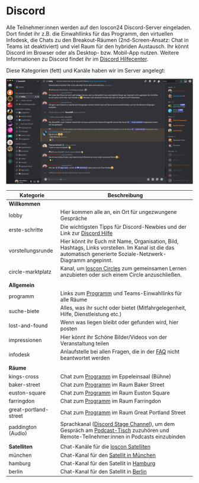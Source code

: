 # Discord

Alle Teilnehmer:innen werden auf den loscon24 Discord-Server eingeladen. Dort findet ihr z.B. die Einwahllinks für das Programm, den virtuellen Infodesk, die Chats zu den Breakout-Räumen (2nd-Screen-Ansatz: Chat in Teams ist deaktiviert) und viel Raum für den hybriden Austausch. Ihr könnt Discord im Browser oder als Desktop- bzw. Mobil-App nutzen. Weitere Informationen zu Discord findet ihr im [Discord Hilfecenter](https://support.discord.com/hc/de).

Diese Kategorien (fett) und Kanäle haben wir im Server angelegt:

![](./img/screenshot-discord.png)

| Kategorie             | Beschreibung                                                                                                                                                                                                                                                      |
| --------------------- | ----------------------------------------------------------------------------------------------------------------------------------------------------------------------------------------------------------------------------------------------------------------- |
| **Willkommen**        |                                                                                                                                                                                                                                                                   |
| lobby                 | Hier kommen alle an, ein Ort für ungezwungene Gespräche                                                                                                                                                                                                           |
| erste-schritte        | Die wichtigsten Tipps für Discord-Newbies und der Link zur [Discord Hilfe](https://support.discord.com/hc/de)                                                                                                                                                     |
| vorstellungsrunde     | Hier könnt ihr Euch mit Name, Organisation, Bild, Hashtags, Links vorstellen. Im Kanal ist die das automatisch generierte Soziale-Netzwerk-Diagramm angepinnt.                                                                                                    |
| circle-marktplatz     | Kanal, um [loscon Circles](https://loscon.lernos.org/de/gap-closer/) zum gemeinsamen Lernen anzubieten oder sich einem Circle anzuschließen.                                                                                                                      |
|                       |                                                                                                                                                                                                                                                                   |
| **Allgemein**         |                                                                                                                                                                                                                                                                   |
| programm              | Links zum [Programm](https://pretalx.com/loscon25/schedule/) und Teams-Einwahllinks für alle Räume                                                                                                                                                                |
| suche-biete           | Alles, was ihr sucht oder bietet (Mitfahrgelegenheit, Hilfe, Dienstleistung etc.)                                                                                                                                                                                 |
| lost-and-found        | Wenn was liegen bleibt oder gefunden wird, hier posten                                                                                                                                                                                                            |
| impressionen          | Hier könnt ihr Schöne Bilder/Videos von der Veranstaltung teilen                                                                                                                                                                                                  |
| infodesk              | Anlaufstelle bei allen Fragen, die in der [FAQ](faq.md) nicht beantwortet werden                                                                                                                                                                                  |
|                       |                                                                                                                                                                                                                                                                   |
| **Räume**             |                                                                                                                                                                                                                                                                   |
| kings-cross           | Chat zum [Programm](https://pretalx.com/loscon25/schedule/) im Eppeleinsaal (Bühne)                                                                                                                                                                               |
| baker-street          | Chat zum [Programm](https://pretalx.com/loscon25/schedule/) im Raum Baker Street                                                                                                                                                                                  |
| euston-square         | Chat zum [Programm](https://pretalx.com/loscon25/schedule/) im Raum Euston Square                                                                                                                                                                                 |
| farringdon            | Chat zum [Programm](https://pretalx.com/loscon25/schedule/) im Raum Farringdon                                                                                                                                                                                    |
| great-portland-street | Chat zum [Programm](https://pretalx.com/loscon25/schedule/) im Raum Great Portland Street                                                                                                                                                                         |
| paddington (Audio)    | Sprachkanal ([Discord Stage Channel](https://support.discord.com/hc/en-us/articles/1500005513722-Stage-Channels-FAQ)), um dem Gespräch am [Podcast-Tisch](https://loscon.lernos.org/de/podcasting/) zuzuhören und Remote-Teilnehmer:innen in Podcasts einzubinden |
|                       |                                                                                                                                                                                                                                                                   |
| **Satelliten**        | Chat-Kanäle für die [loscon Satelliten](https://loscon.lernos.org/de/loscon-everywhere/)                                                                                                                                                                          |
| münchen               | Chat-Kanal für den [Satellit in München](https://loscon.lernos.org/de/loscon-everywhere/#munchen)                                                                                                                                                                 |
| hamburg               | Chat-Kanal für den Satellit in [Hamburg](https://loscon.lernos.org/de/loscon-everywhere/#hamburg)                                                                                                                                                                 |
| berlin                | Chat-Kanal für den Satellit in [Berlin](https://loscon.lernos.org/de/loscon-everywhere/#berlin)                                                                                                                                                                   |